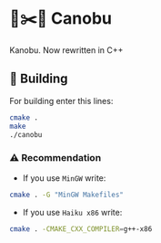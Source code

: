 # 🗿✂️📄 Canobu
Kanobu. Now rewritten in C++

## 🔨 Building
For building enter this lines:
```bash
cmake .
make
./canobu
```
### ⚠️ Recommendation
* If you use `MinGW` write:
```bash
cmake . -G "MinGW Makefiles" 
```
* If you use `Haiku x86` write:
```bash
cmake . -CMAKE_CXX_COMPILER=g++-x86
```
